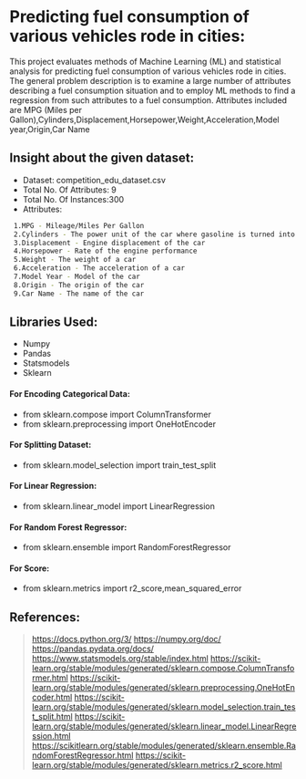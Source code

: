 # Predicting fuel consumption of various vehicles rode in cities:
This project evaluates methods of Machine Learning (ML) and statistical analysis for
predicting fuel consumption of various vehicles rode in cities.
The general problem description is to examine a large number of attributes describing a fuel consumption situation and to employ ML methods to find a regression
from such attributes to a fuel consumption. Attributes included are MPG (Miles per Gallon),Cylinders,Displacement,Horsepower,Weight,Acceleration,Model year,Origin,Car Name

## Insight about the given dataset:
- Dataset: competition_edu_dataset.csv
- Total No. Of Attributes: 9
- Total No. Of Instances:300
- Attributes:
```bash
 1.MPG - Mileage/Miles Per Gallon
 2.Cylinders - The power unit of the car where gasoline is turned into power
 3.Displacement - Engine displacement of the car
 4.Horsepower - Rate of the engine performance
 5.Weight - The weight of a car
 6.Acceleration - The acceleration of a car
 7.Model Year - Model of the car
 8.Origin - The origin of the car
 9.Car Name - The name of the car
```
## Libraries Used:
- Numpy
- Pandas
- Statsmodels
- Sklearn
#### For Encoding Categorical Data:
- from sklearn.compose import ColumnTransformer
- from sklearn.preprocessing import OneHotEncoder
#### For Splitting Dataset:
- from sklearn.model_selection import train_test_split
#### For Linear Regression:
- from sklearn.linear_model import LinearRegression
#### For Random Forest Regressor:
- from sklearn.ensemble import RandomForestRegressor
#### For Score:
- from sklearn.metrics import r2_score,mean_squared_error

## References:
> https://docs.python.org/3/
> https://numpy.org/doc/
> https://pandas.pydata.org/docs/
> https://www.statsmodels.org/stable/index.html
> https://scikit-learn.org/stable/modules/generated/sklearn.compose.ColumnTransformer.html
> https://scikit-learn.org/stable/modules/generated/sklearn.preprocessing.OneHotEncoder.html
> https://scikit-learn.org/stable/modules/generated/sklearn.model_selection.train_test_split.html
> https://scikit-learn.org/stable/modules/generated/sklearn.linear_model.LinearRegression.html
> https://scikitlearn.org/stable/modules/generated/sklearn.ensemble.RandomForestRegressor.html
> https://scikit-learn.org/stable/modules/generated/sklearn.metrics.r2_score.html



